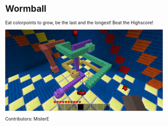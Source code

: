 
# Wormball

Eat colorpoints to grow, be the last and the longest! Beat the Highscore!

![](screenshot.png)

Contributors: MisterE
